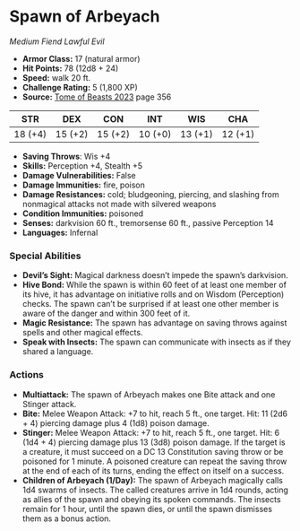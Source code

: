 # Spawn of Arbeyach

*Medium* *Fiend* *Lawful Evil*

- **Armor Class:** 17 (natural armor)
- **Hit Points:** 78 (12d8 + 24)
- **Speed:** walk 20 ft.
- **Challenge Rating:** 5 (1,800 XP)
- **Source:** [Tome of Beasts 2023](https://koboldpress.com/kpstore/product/tome-of-beasts-1-2023-edition/) page 356

| STR | DEX | CON | INT | WIS | CHA |
| --- | --- | --- | --- | --- | --- |
| 18 (+4) | 15 (+2) | 15 (+2) | 10 (+0) | 13 (+1) | 12 (+1) |

- **Saving Throws**: Wis +4
- **Skills:** Perception +4, Stealth +5
- **Damage Vulnerabilities:** False
- **Damage Immunities:** fire, poison
- **Damage Resistances:** cold; bludgeoning, piercing, and slashing from nonmagical attacks not made with silvered weapons
- **Condition Immunities:** poisoned
- **Senses:** darkvision 60 ft., tremorsense 60 ft., passive Perception 14
- **Languages:** Infernal

### Special Abilities

- **Devil’s Sight:** Magical darkness doesn’t impede the spawn’s darkvision.
- **Hive Bond:** While the spawn is within 60 feet of at least one member of its hive, it has advantage on initiative rolls and on Wisdom (Perception) checks. The spawn can’t be surprised if at least one other member is aware of the danger and within 300 feet of it.
- **Magic Resistance:** The spawn has advantage on saving throws against spells and other magical effects.
- **Speak with Insects:** The spawn can communicate with insects as if they shared a language.

### Actions

- **Multiattack:** The spawn of Arbeyach makes one Bite attack and one Stinger attack.
- **Bite:** Melee Weapon Attack: +7 to hit, reach 5 ft., one target. Hit: 11 (2d6 + 4) piercing damage plus 4 (1d8) poison damage.
- **Stinger:** Melee Weapon Attack: +7 to hit, reach 5 ft., one target. Hit: 6 (1d4 + 4) piercing damage plus 13 (3d8) poison damage. If the target is a creature, it must succeed on a DC 13 Constitution saving throw or be poisoned for 1 minute. A poisoned creature can repeat the saving throw at the end of each of its turns, ending the effect on itself on a success.
- **Children of Arbeyach (1/Day):** The spawn of Arbeyach magically calls 1d4 swarms of insects. The called creatures arrive in 1d4 rounds, acting as allies of the spawn and obeying its spoken commands. The insects remain for 1 hour, until the spawn dies, or until the spawn dismisses them as a bonus action.
